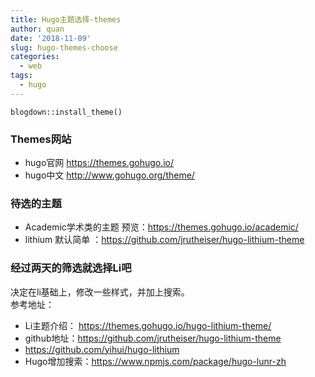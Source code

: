 ```yaml
---
title: Hugo主题选择-themes
author: quan
date: '2018-11-09'
slug: hugo-themes-choose
categories:
  - web
tags:
  - hugo
---
```


```
blogdown::install_theme()
```

### Themes网站

- hugo官网 https://themes.gohugo.io/
- hugo中文 http://www.gohugo.org/theme/

### 待选的主题
- Academic学术类的主题 预览：https://themes.gohugo.io/academic/
- lithium 默认简单 ：https://github.com/jrutheiser/hugo-lithium-theme


### 经过两天的筛选就选择Li吧  
决定在li基础上，修改一些样式，并加上搜索。  
参考地址：  
- Li主题介绍： https://themes.gohugo.io/hugo-lithium-theme/  
- github地址：https://github.com/jrutheiser/hugo-lithium-theme  
- https://github.com/yihui/hugo-lithium  
- Hugo增加搜索：https://www.npmjs.com/package/hugo-lunr-zh  





